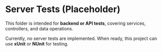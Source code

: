 ﻿
# Server Tests (Placeholder)

This folder is intended for **backend or API tests**, 
covering services, controllers, and data operations.

Currently, no server tests are implemented.
When ready, this project can use **xUnit** or **NUnit** for testing.
